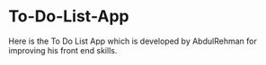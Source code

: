 # To-Do-List-App
Here is the To Do List App which is developed by AbdulRehman for improving his front end skills.
